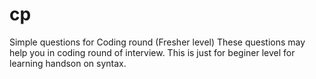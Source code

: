 # cp
Simple questions for Coding round (Fresher level)
These questions may help you in coding round of interview.
This is just for beginer level for learning handson on syntax.
